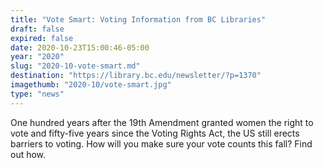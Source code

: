 ```yaml
---
title: "Vote Smart: Voting Information from BC Libraries"
draft: false
expired: false
date: 2020-10-23T15:00:46-05:00
year: "2020"
slug: "2020-10-vote-smart.md"
destination: "https://library.bc.edu/newsletter/?p=1370"
imagethumb: "2020-10/vote-smart.jpg"
type: "news"
---
```


One hundred years after the 19th Amendment granted women the right to vote and fifty-five years since the Voting Rights Act, the US still erects barriers to voting. How will you make sure your vote counts this fall? Find out how.
